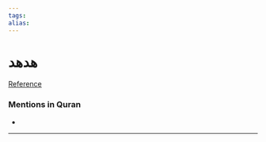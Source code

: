 ```yaml
---
tags: 
alias: 
---
```


# هدهد

[Reference](https://corpus.quran.com/concept.jsp?id=hoopoe)

### Mentions in Quran
- 

---

